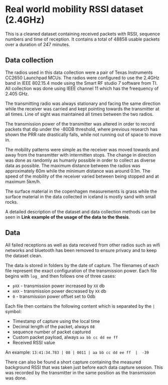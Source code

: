 # Real world mobility RSSI dataset (2.4GHz)
This is a cleaned dataset containing received packets with RSSI, sequence numbers and time of reception. It contains a total of 48858 usable packets over a duration of 247 minutes.

## Data collection
The radios used in this data collection were a pair of Texas Instruments CC2650 Launchpad MCUs. The radios were configured to use the 2.4GHz band in IEEE 802.15.4 mode using the Smart RF studio 7 software from TI. All collection was done using IEEE channel 11 which has the freequency of 2.405 GHz.

The transmitting radio was always stationary and facing the same direction while the receiver was carried and kept pointing towards the transmitter at all times. Line of sight was maintained all times between the two radios.

The transmission power of the transmitter was altered in order to record packets that dip under the -80DB threshold, where previous research has shown the PRR rate drastically falls, while not running out of space to move in.

The mobility patterns were simple as the receiver was moved towards and away from the transmitter with intermitten stops. The change in direction was done as randomly as humanly possible in order to collect as diverse data as possible. The maximum distance between the radios was approximately 60m while the minimum distance was around 0.1m. The speed of the mobility of the receiver varied between being stopped and at maximum 5km/h. 

The surface material in the copenhagen measurements is grass while the surface material in the data collected in iceland is mostly sand with small rocks.

A detailed description of the dataset and data collection methods can be seen in **Link example of the usage of the data to the thesis**.

## Data
All failed receptions as well as data received from other radios such as wifi networks and bluetooth has been removed to ensure privacy and to keep the dataset clean.

The data is stored in folders by the date of capture. The filenames of each file represent the exact configuration of the transmission power. Each file begins with `log_` and then follows one of three cases:

* `pXX` - transmission power increased by `XX` db
* `mXX` - transmission power decreased by `XX` db
* `0` - transmission power offset set to 0db

Each file then contains the following content which is separated by the ` | ` symbol:

* Timestamp of capture using the local time
* Decimal length of the packet, always `08`
* sequence number of packet captured
* Custom packet payload, always `aa bb cc dd ee ff`
* Received RSSI value

An example: `13:41:34.783 | 08 | 0011 | aa bb cc dd ee ff  |  -39`

There can also be found a short capture containing the measured background RSSI that was taken just before each data capture session. This was recorded by the transmitter in the same position as the transmission was done.

